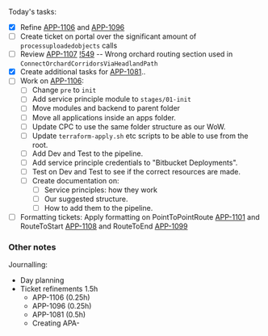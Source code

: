 Today's tasks:
- [x] Refine [APP-1106](https://agxeed.atlassian.net/browse/APP-1106) and [APP-1096](https://agxeed.atlassian.net/browse/APP-1096)
- [ ] Create ticket on portal over the significant amount of `processuploadedobjects` calls
- [ ] Review [APP-1107](https://agxeed.atlassian.net/browse/APP-1107) [!549](https://bitbucket.org/agxeed/agx_routing/pull-requests/549/overview) -- Wrong orchard routing section used in `ConnectOrchardCorridorsViaHeadlandPath`
- [x] Create additional tasks for [APP-1081](https://agxeed.atlassian.net/browse/APP-1081)..
- [ ] Work on [APP-1106](https://agxeed.atlassian.net/browse/APP-1106):
    - [ ] Change `pre` to `init`
    - [ ] Add service principle module to `stages/01-init`
    - [ ] Move modules and backend to parent folder
    - [ ] Move all applications inside an apps folder.
    - [ ] Update CPC to use the same folder structure as our WoW.
    - [ ] Update `terraform-apply.sh` etc scripts to be able to use from the root.
    - [ ] Add Dev and Test to the pipeline.
    - [ ] Add service principle credentials to "Bitbucket Deployments".
    - [ ] Test on Dev and Test to see if the correct resources are made.
    - [ ] Create documentation on:
        - [ ] Service principles: how they work
        - [ ] Our suggested structure.
        - [ ] How to add them to the pipeline.
- [ ] Formatting tickets: Apply formatting on PointToPointRoute [APP-1101](https://agxeed.atlassian.net/browse/APP-1101) and RouteToStart [APP-1108](https://agxeed.atlassian.net/browse/APP-1108) and RouteToEnd [APP-1099](https://agxeed.atlassian.net/browse/APP-1099)

### Other notes


Journalling:
- Day planning
- Ticket refinements 1.5h
    - APP-1106 (0.25h)
    - APP-1096 (0.25h)
    - APP-1081 (0.5h)
    - Creating APA-
